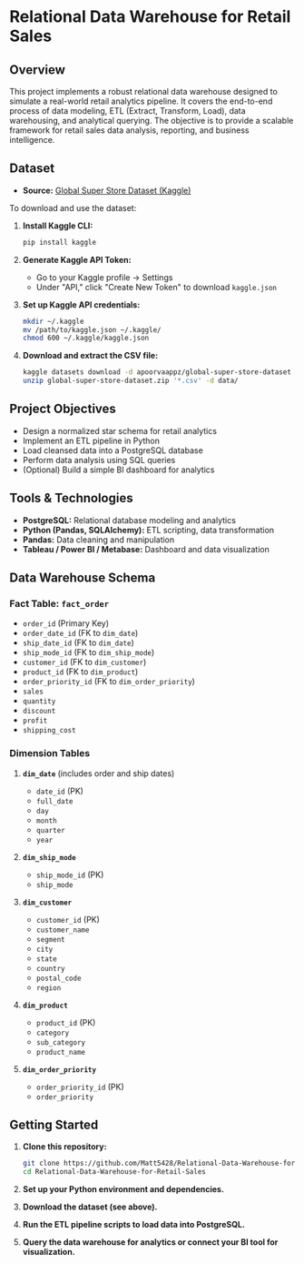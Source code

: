 # Relational Data Warehouse for Retail Sales

## Overview
This project implements a robust relational data warehouse designed to simulate a real-world retail analytics pipeline. It covers the end-to-end process of data modeling, ETL (Extract, Transform, Load), data warehousing, and analytical querying. The objective is to provide a scalable framework for retail sales data analysis, reporting, and business intelligence.

## Dataset

- **Source:** [Global Super Store Dataset (Kaggle)](https://www.kaggle.com/datasets/apoorvaappz/global-super-store-dataset)

To download and use the dataset:

1. **Install Kaggle CLI:**
   ```bash
   pip install kaggle
   ```
2. **Generate Kaggle API Token:**
   - Go to your Kaggle profile → Settings
   - Under "API," click "Create New Token" to download `kaggle.json`

3. **Set up Kaggle API credentials:**
   ```bash
   mkdir ~/.kaggle
   mv /path/to/kaggle.json ~/.kaggle/
   chmod 600 ~/.kaggle/kaggle.json
   ```

4. **Download and extract the CSV file:**
   ```bash
   kaggle datasets download -d apoorvaappz/global-super-store-dataset
   unzip global-super-store-dataset.zip '*.csv' -d data/
   ```

## Project Objectives

- Design a normalized star schema for retail analytics
- Implement an ETL pipeline in Python
- Load cleansed data into a PostgreSQL database
- Perform data analysis using SQL queries
- (Optional) Build a simple BI dashboard for analytics

## Tools & Technologies

- **PostgreSQL:** Relational database modeling and analytics
- **Python (Pandas, SQLAlchemy):** ETL scripting, data transformation
- **Pandas:** Data cleaning and manipulation
- **Tableau / Power BI / Metabase:** Dashboard and data visualization

## Data Warehouse Schema

### Fact Table: `fact_order`
- `order_id` (Primary Key)
- `order_date_id` (FK to `dim_date`)
- `ship_date_id` (FK to `dim_date`)
- `ship_mode_id` (FK to `dim_ship_mode`)
- `customer_id` (FK to `dim_customer`)
- `product_id` (FK to `dim_product`)
- `order_priority_id` (FK to `dim_order_priority`)
- `sales`
- `quantity`
- `discount`
- `profit`
- `shipping_cost`

### Dimension Tables

1. **`dim_date`** (includes order and ship dates)
   - `date_id` (PK)
   - `full_date`
   - `day`
   - `month`
   - `quarter`
   - `year`

2. **`dim_ship_mode`**
   - `ship_mode_id` (PK)
   - `ship_mode`

3. **`dim_customer`**
   - `customer_id` (PK)
   - `customer_name`
   - `segment`
   - `city`
   - `state`
   - `country`
   - `postal_code`
   - `region`

4. **`dim_product`**
   - `product_id` (PK)
   - `category`
   - `sub_category`
   - `product_name`

5. **`dim_order_priority`**
   - `order_priority_id` (PK)
   - `order_priority`

## Getting Started

1. **Clone this repository:**
   ```bash
   git clone https://github.com/Matt5428/Relational-Data-Warehouse-for-Retail-Sales.git
   cd Relational-Data-Warehouse-for-Retail-Sales
   ```

2. **Set up your Python environment and dependencies.**

3. **Download the dataset (see above).**

4. **Run the ETL pipeline scripts to load data into PostgreSQL.**

5. **Query the data warehouse for analytics or connect your BI tool for visualization.**